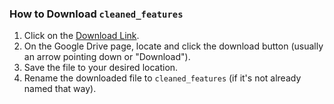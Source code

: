 ### How to Download `cleaned_features`

1.  Click on the [Download Link](https://drive.google.com/file/d/1BQbw2xI5AyQIdfaN24owy2k5MVNr83m9/view?usp=sharing).
2.  On the Google Drive page, locate and click the download button (usually an arrow pointing down or "Download").
3.  Save the file to your desired location.
4.  Rename the downloaded file to `cleaned_features` (if it's not already named that way).